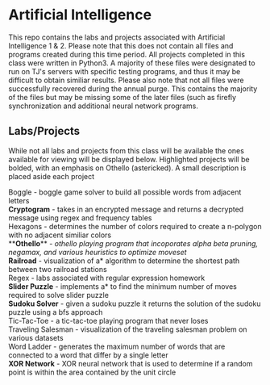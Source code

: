# Artificial Intelligence

This repo contains the labs and projects associated with Artificial Intelligence 1 & 2.  Please note that this does not contain all files and programs created during this time period.  All projects completed in this class were written in Python3.  A majority of these files were designated to run on TJ's servers with specific testing programs, and thus it may be difficult to obtain similiar results.  Please also note that not all files were successfully recovered during the annual purge.  This contains the majority of the files but may be missing some of the later files (such as firefly synchronization and additional neural network programs.

## Labs/Projects

While not all labs and projects from this class will be available the ones available for viewing will be displayed below.  Highlighted projects will be bolded, with an emphasis on Othello (astericked).  A small description is placed aside each project

  Boggle - boggle game solver to build all possible words from adjacent letters<br/>
  **Cryptogram** - takes in an encrypted message and returns a decrypted message using regex and frequency tables<br/>
  Hexagons - determines the number of colors required to create a n-polygon with no adjacent similiar colors<br/>
  \*\***Othello**\*\* - *othello playing program that incoporates alpha beta pruning, negamax, and various heuristics to optimize moveset*<br/>
  **Railroad** - visualization of a\* algorithm to determine the shortest path between two railroad stations<br/>
  Regex - labs associated with regular expression homework<br/>
  **Slider Puzzle** - implements a\* to find the minimum number of moves required to solve slider puzzle<br/>
  **Sudoku Solver** - given a sudoku puzzle it returns the solution of the sudoku puzzle using a bfs approach<br/>
  Tic-Tac-Toe - a tic-tac-toe playing program that never loses <br/>
  Traveling Salesman - visualization of the traveling salesman problem on various datasets<br/>
  Word Ladder - generates the maximum number of words that are connected to a word that differ by a single letter<br/>
  **XOR Network** - XOR neural network that is used to determine if a random point is within the area contained by the unit circle<br/>

